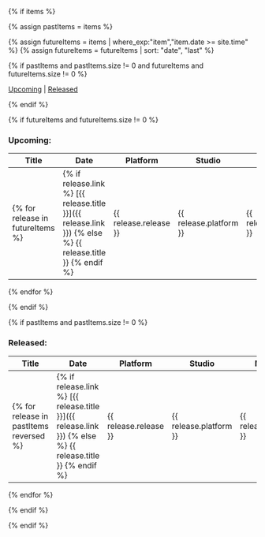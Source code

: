 {% if items %}

{% assign pastItems = items %} <!-- | where_exp:"item","item.date <= site.time" %} -->
<!-- {% assign pastItems = pastItems | sort: "date", "last" %} -->

{% assign futureItems = items | where_exp:"item","item.date >= site.time" %}
{% assign futureItems = futureItems | sort: "date", "last" %}

{% if pastItems and pastItems.size != 0 and futureItems and futureItems.size != 0 %}

[Upcoming](#upcoming) \| [Released](#released)

{% endif %}

{% if futureItems and futureItems.size != 0 %}

### Upcoming:

| Title | Date | Platform | Studio | Notes |
| ----- | ---- | -------- | ------ | ----- |
{% for release in futureItems %}| {% if release.link %} [{{ release.title }}]({{ release.link }}) {% else %} {{ release.title }} {% endif %} | {{ release.release }} | {{ release.platform }} | {{ release.studio }} | {{ release.notes }} |
{% endfor %}

{% endif %}

{% if pastItems and pastItems.size != 0 %}

### Released:

| Title | Date | Platform | Studio | Notes |
| ----- | ---- | -------- | ------ | ----- |
{% for release in pastItems reversed %}| {% if release.link %} [{{ release.title }}]({{ release.link }}) {% else %} {{ release.title }} {% endif %} | {{ release.release }} | {{ release.platform }} | {{ release.studio }} | {{ release.notes }} |
{% endfor %}

{% endif %}

{% endif %}

